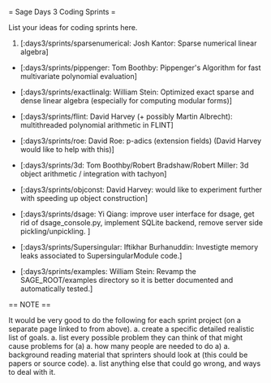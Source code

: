 = Sage Days 3 Coding Sprints =

List your ideas for coding sprints here.

 1. [:days3/sprints/sparsenumerical: Josh Kantor: Sparse numerical linear algebra]

 * [:days3/sprints/pippenger: Tom Boothby: Pippenger's Algorithm for fast multivariate polynomial evaluation]

 * [:days3/sprints/exactlinalg: William Stein: Optimized exact sparse and dense linear algebra (especially for computing modular forms)]

 * [:days3/sprints/flint: David Harvey (+ possibly Martin Albrecht): multithreaded polynomial arithmetic in FLINT]

 * [:days3/sprints/roe: David Roe: p-adics (extension fields) (David Harvey would like to help with this)]

 * [:days3/sprints/3d: Tom Boothby/Robert Bradshaw/Robert Miller: 3d object arithmetic / integration with tachyon]

 * [:days3/sprints/objconst: David Harvey: would like to experiment further with speeding up object construction]
 * [:days3/sprints/dsage: Yi Qiang: improve user interface for dsage, get rid of dsage_console.py, implement SQLite backend, remove server side pickling/unpickling. ]

 * [:days3/sprints/Supersingular: Iftikhar Burhanuddin: Investigte memory leaks associated to SupersingularModule code.]

 * [:days3/sprints/examples: William Stein: Revamp the SAGE_ROOT/examples directory so it is better documented and automatically tested.]

== NOTE ==

It would be very good to do the following for each sprint project (on a separate page linked to from above).
    a. create a specific detailed realistic list of goals.
    a. list every possible problem they can think of that might cause problems for (a)
    a. how many people are needed to do a)
    a. background reading material that sprinters should look at (this could be papers or source code).
    a. list anything else that could go wrong, and ways to deal with it.
